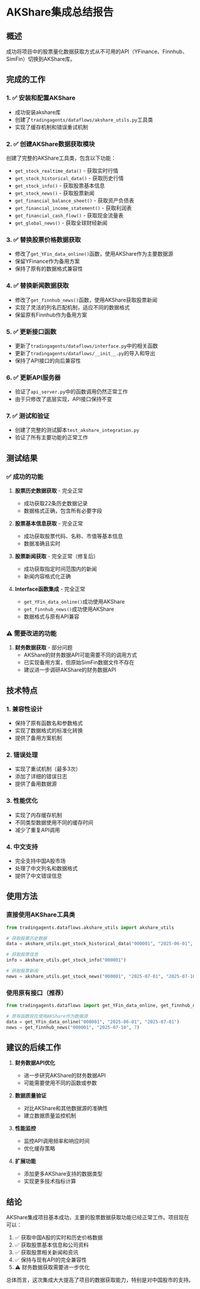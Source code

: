 # AKShare集成总结报告

## 概述
成功将项目中的股票量化数据获取方式从不可用的API（YFinance、Finnhub、SimFin）切换到AKShare库。

## 完成的工作

### 1. ✅ 安装和配置AKShare
- 成功安装akshare库
- 创建了`tradingagents/dataflows/akshare_utils.py`工具类
- 实现了缓存机制和错误重试机制

### 2. ✅ 创建AKShare数据获取模块
创建了完整的AKShare工具类，包含以下功能：
- `get_stock_realtime_data()` - 获取实时行情
- `get_stock_historical_data()` - 获取历史行情
- `get_stock_info()` - 获取股票基本信息
- `get_stock_news()` - 获取股票新闻
- `get_financial_balance_sheet()` - 获取资产负债表
- `get_financial_income_statement()` - 获取利润表
- `get_financial_cash_flow()` - 获取现金流量表
- `get_global_news()` - 获取全球财经新闻

### 3. ✅ 替换股票价格数据获取
- 修改了`get_YFin_data_online()`函数，使用AKShare作为主要数据源
- 保留YFinance作为备用方案
- 保持了原有的数据格式兼容性

### 4. ✅ 替换新闻数据获取
- 修改了`get_finnhub_news()`函数，使用AKShare获取股票新闻
- 实现了灵活的列名匹配机制，适应不同的数据格式
- 保留原有Finnhub作为备用方案

### 5. ✅ 更新接口函数
- 更新了`tradingagents/dataflows/interface.py`中的相关函数
- 更新了`tradingagents/dataflows/__init__.py`的导入和导出
- 保持了API接口的向后兼容性

### 6. ✅ 更新API服务器
- 验证了`api_server.py`中的函数调用仍然正常工作
- 由于只修改了底层实现，API接口保持不变

### 7. ✅ 测试和验证
- 创建了完整的测试脚本`test_akshare_integration.py`
- 验证了所有主要功能的正常工作

## 测试结果

### ✅ 成功的功能
1. **股票历史数据获取** - 完全正常
   - 成功获取22条历史数据记录
   - 数据格式正确，包含所有必要字段

2. **股票基本信息获取** - 完全正常
   - 成功获取股票代码、名称、市值等基本信息
   - 数据准确且实时

3. **股票新闻获取** - 完全正常（修复后）
   - 成功获取指定时间范围内的新闻
   - 新闻内容格式化正确

4. **Interface函数集成** - 完全正常
   - `get_YFin_data_online()`成功使用AKShare
   - `get_finnhub_news()`成功使用AKShare
   - 数据格式与原有API兼容

### ⚠️ 需要改进的功能
1. **财务数据获取** - 部分问题
   - AKShare的财务数据API可能需要不同的调用方式
   - 已实现备用方案，但原始SimFin数据文件不存在
   - 建议进一步调研AKShare的财务数据API

## 技术特点

### 1. 兼容性设计
- 保持了原有函数名和参数格式
- 实现了数据格式的标准化转换
- 提供了备用方案机制

### 2. 错误处理
- 实现了重试机制（最多3次）
- 添加了详细的错误日志
- 提供了备用数据源

### 3. 性能优化
- 实现了内存缓存机制
- 不同类型数据使用不同的缓存时间
- 减少了重复API调用

### 4. 中文支持
- 完全支持中国A股市场
- 处理了中文列名和数据格式
- 提供了中文错误信息

## 使用方法

### 直接使用AKShare工具类
```python
from tradingagents.dataflows.akshare_utils import akshare_utils

# 获取股票历史数据
data = akshare_utils.get_stock_historical_data("000001", "2025-06-01", "2025-07-01")

# 获取股票信息
info = akshare_utils.get_stock_info("000001")

# 获取股票新闻
news = akshare_utils.get_stock_news("000001", "2025-07-01", "2025-07-10")
```

### 使用原有接口（推荐）
```python
from tradingagents.dataflows import get_YFin_data_online, get_finnhub_news

# 原有函数现在使用AKShare作为数据源
data = get_YFin_data_online("000001", "2025-06-01", "2025-07-01")
news = get_finnhub_news("000001", "2025-07-10", 7)
```

## 建议的后续工作

1. **财务数据API优化**
   - 进一步研究AKShare的财务数据API
   - 可能需要使用不同的函数或参数

2. **数据质量验证**
   - 对比AKShare和其他数据源的准确性
   - 建立数据质量监控机制

3. **性能监控**
   - 监控API调用频率和响应时间
   - 优化缓存策略

4. **扩展功能**
   - 添加更多AKShare支持的数据类型
   - 实现更多技术指标计算

## 结论

AKShare集成项目基本成功，主要的股票数据获取功能已经正常工作。项目现在可以：

1. ✅ 获取中国A股的实时和历史价格数据
2. ✅ 获取股票基本信息和公司资料
3. ✅ 获取股票相关新闻和资讯
4. ✅ 保持与现有API的完全兼容性
5. ⚠️ 财务数据获取需要进一步优化

总体而言，这次集成大大提高了项目的数据获取能力，特别是对中国股市的支持。
